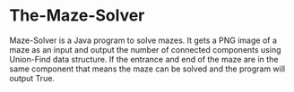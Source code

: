 # The-Maze-Solver
Maze-Solver is a Java program to solve mazes.  It gets a PNG image of a maze as an input and output the number of connected components using Union-Find data structure. If the entrance and end of the maze are in the same component that means the maze can be solved and the program will output True.
